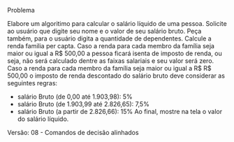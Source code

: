 Problema

Elabore um algoritimo para calcular o salário líquido  de uma pessoa.
Solicite ao usuário que digite seu nome e o valor de seu salário bruto.
Peça também, para o usuário digita a quantidade de dependentes.
Calcule a renda familia per capta.
Caso a renda para cada membro da família seja maior ou igual a R$ 500,00 a pessoa ficará isenta de imposto de renda, ou seja, não será calculado dentre as faixas salariais e seu valor será zero.
Caso a renda para cada membro da família seja maior ou igual a R$ R$ 500,00 o imposto de renda descontado do salário bruto deve considerar as seguintes regras:
* salário Bruto (de 0,00 até 1.903,98): 5%
* salário Bruto (de 1.903,99 até 2.826,65): 7,5%
* salário Bruto (a partir de 2.826,66): 15%
Ao final, mostre na tela o valor do salário líquido.

Versão: 08 - Comandos de decisão alinhados 